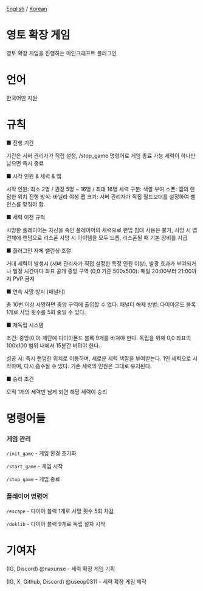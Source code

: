 [English](README.md) / [Korean](README_ko.md)
# 영토 확장 게임
영토 확장 게임을 진행하는 마인크래프트 플러그인

# 언어
한국어만 지원

# 규칙
■ 진행 기간

기간은 서버 관리자가 직접 설정, /stop_game 명령어로 게임 종료 가능
세력이 하나만 남으면 즉시 종료

■ 시작 인원 & 세력 & 맵

시작 인원: 최소 2명 / 권장 5명 ~ 16명 / 최대 16명
세력 구분: 색깔 부여
스폰: 맵의 랜덤한 위치
진행 방식: 바닐라 야생
맵 크기: 서버 관리자가 직접 월드보더를 설정하여 밸런스를 맞춰야 함.

■ 세력 이전 규칙

사망한 플레이어는 자신을 죽인 플레이어의 세력으로 편입
침대 사용은 불가, 사망 시 맵 전체에 랜덤으로 리스폰
사망 시 아이템을 모두 드롭, 리스폰될 때 기본 장비를 지급

■ 플러그인 자체 밸런싱 조절

거대 세력이 발생시 (서버 관리자가 직접 설정한 특정 인원 이상), 발광 효과가 부여되거나 일정 시간마다 좌표 공개
중앙 구역 (0,0 기준 500x500): 매일 20:00부터 21:00까지 PVP 금지

■ 연속 사망 방지 (패널티)

총 10번 이상 사망하면 중앙 구역에 출입할 수 없다.
패널티 해제 방법: 다이아몬드 블록 1개로 사망 횟수를 5회 줄일 수 있다.

■ 재독립 시스템

조건:
중앙(0,0) 제단에 다이아몬드 블록 9개를 바쳐야 한다. 독립을 위해 0,0 좌표의 100x100 범위 내에서 15분간 버텨야 한다.

성공 시:
즉시 랜덤한 위치로 이동하며, 새로운 세력 색깔을 부여받는다.
1인 세력으로 시작하며, 다시 흡수될 수 있다.
기존 세력의 인원은 그대로 유지된다.

■ 승리 조건

오직 1개의 세력만 남게 되면 해당 세력이 승리

# 명령어들
### 게임 관리
`/init_game` - 게임 환경 초기화

`/start_game` - 게임 시작

`/stop_game` - 게임 종료
### 플레이어 명령어
`/escape` - 다이아 블럭 1개로 사망 횟수 5회 차감

`/doklib` - 다이아 블럭 9개로 독립 절차 시작

# 기여자
(IG, Discord) @naxunse - 세력 확장 게임 기획

(IG, X, Github, Discord) @useop0311 - 세력 확장 게임 제작
